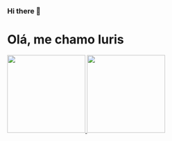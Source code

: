 ### Hi there 👋
# Olá, me chamo Iuris
<i class="devicon-angularjs-plain"></i>
<i class="devicon-mongodb-plain-wordmark colored"></i>
<div>
<a href="https://github.com/DevIuris">
<img loading="lazy" height="180em" src="https://github-readme-stats.vercel.app/api/top-langs/?username=DevIuris&layout=compact&langs_count=7&theme=dracula"/>
<img loading="lazy" height="180em" src="https://github-readme-stats.vercel.app/api?username=DevIuris&show_icons=true&theme=dracula&include_all_commits=true&count_private=true"/>
</div>


  
<!--
**DevIuris/deviuris** is a ✨ _special_ ✨ repository because its `README.md` (this file) appears on your GitHub profile.

Here are some ideas to get you started:

- 🔭 I’m currently working on ...
- 🌱 I’m currently learning ...
- 👯 I’m looking to collaborate on ...
- 🤔 I’m looking for help with ...
- 💬 Ask me about ...
- 📫 How to reach me: ...
- 😄 Pronouns: ...
- ⚡ Fun fact: ...
-->
